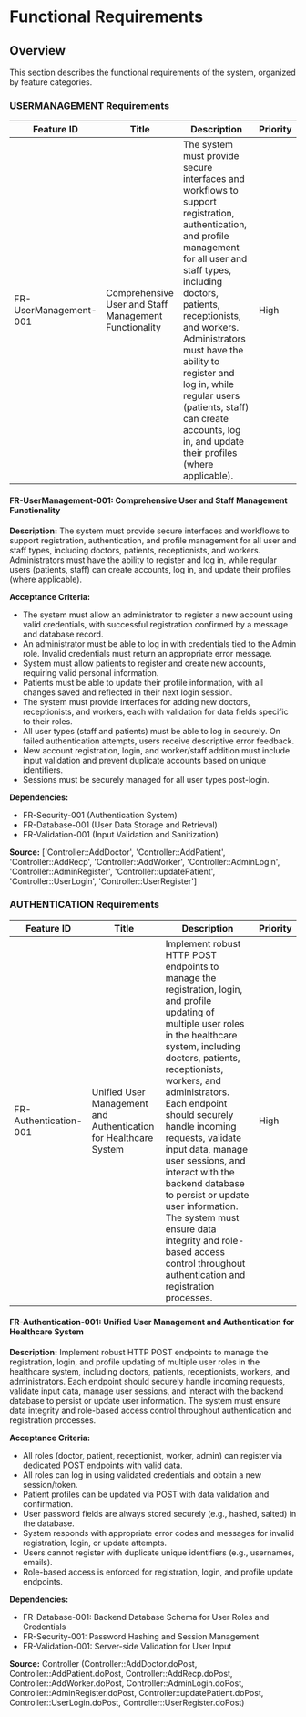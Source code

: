 # Functional Requirements

## Overview
This section describes the functional requirements of the system, organized by feature categories.


### USERMANAGEMENT Requirements

| Feature ID | Title | Description | Priority |
|------------|-------|-------------|----------|
| FR-UserManagement-001 | Comprehensive User and Staff Management Functionality | The system must provide secure interfaces and workflows to support registration, authentication, and profile management for all user and staff types, including doctors, patients, receptionists, and workers. Administrators must have the ability to register and log in, while regular users (patients, staff) can create accounts, log in, and update their profiles (where applicable). | High |

#### FR-UserManagement-001: Comprehensive User and Staff Management Functionality

**Description:** The system must provide secure interfaces and workflows to support registration, authentication, and profile management for all user and staff types, including doctors, patients, receptionists, and workers. Administrators must have the ability to register and log in, while regular users (patients, staff) can create accounts, log in, and update their profiles (where applicable).

**Acceptance Criteria:**
- The system must allow an administrator to register a new account using valid credentials, with successful registration confirmed by a message and database record.
- An administrator must be able to log in with credentials tied to the Admin role. Invalid credentials must return an appropriate error message.
- System must allow patients to register and create new accounts, requiring valid personal information.
- Patients must be able to update their profile information, with all changes saved and reflected in their next login session.
- The system must provide interfaces for adding new doctors, receptionists, and workers, each with validation for data fields specific to their roles.
- All user types (staff and patients) must be able to log in securely. On failed authentication attempts, users receive descriptive error feedback.
- New account registration, login, and worker/staff addition must include input validation and prevent duplicate accounts based on unique identifiers.
- Sessions must be securely managed for all user types post-login.

**Dependencies:**
- FR-Security-001 (Authentication System)
- FR-Database-001 (User Data Storage and Retrieval)
- FR-Validation-001 (Input Validation and Sanitization)

**Source:** ['Controller::AddDoctor', 'Controller::AddPatient', 'Controller::AddRecp', 'Controller::AddWorker', 'Controller::AdminLogin', 'Controller::AdminRegister', 'Controller::updatePatient', 'Controller::UserLogin', 'Controller::UserRegister']


### AUTHENTICATION Requirements

| Feature ID | Title | Description | Priority |
|------------|-------|-------------|----------|
| FR-Authentication-001 | Unified User Management and Authentication for Healthcare System | Implement robust HTTP POST endpoints to manage the registration, login, and profile updating of multiple user roles in the healthcare system, including doctors, patients, receptionists, workers, and administrators. Each endpoint should securely handle incoming requests, validate input data, manage user sessions, and interact with the backend database to persist or update user information. The system must ensure data integrity and role-based access control throughout authentication and registration processes. | High |

#### FR-Authentication-001: Unified User Management and Authentication for Healthcare System

**Description:** Implement robust HTTP POST endpoints to manage the registration, login, and profile updating of multiple user roles in the healthcare system, including doctors, patients, receptionists, workers, and administrators. Each endpoint should securely handle incoming requests, validate input data, manage user sessions, and interact with the backend database to persist or update user information. The system must ensure data integrity and role-based access control throughout authentication and registration processes.

**Acceptance Criteria:**
- All roles (doctor, patient, receptionist, worker, admin) can register via dedicated POST endpoints with valid data.
- All roles can log in using validated credentials and obtain a new session/token.
- Patient profiles can be updated via POST with data validation and confirmation.
- User password fields are always stored securely (e.g., hashed, salted) in the database.
- System responds with appropriate error codes and messages for invalid registration, login, or update attempts.
- Users cannot register with duplicate unique identifiers (e.g., usernames, emails).
- Role-based access is enforced for registration, login, and profile update endpoints.

**Dependencies:**
- FR-Database-001: Backend Database Schema for User Roles and Credentials
- FR-Security-001: Password Hashing and Session Management
- FR-Validation-001: Server-side Validation for User Input

**Source:** Controller (Controller::AddDoctor.doPost, Controller::AddPatient.doPost, Controller::AddRecp.doPost, Controller::AddWorker.doPost, Controller::AdminLogin.doPost, Controller::AdminRegister.doPost, Controller::updatePatient.doPost, Controller::UserLogin.doPost, Controller::UserRegister.doPost)

